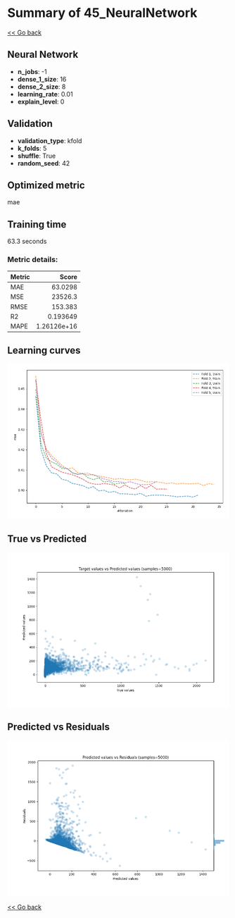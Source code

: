 # Summary of 45_NeuralNetwork

[<< Go back](../README.md)


## Neural Network
- **n_jobs**: -1
- **dense_1_size**: 16
- **dense_2_size**: 8
- **learning_rate**: 0.01
- **explain_level**: 0

## Validation
 - **validation_type**: kfold
 - **k_folds**: 5
 - **shuffle**: True
 - **random_seed**: 42

## Optimized metric
mae

## Training time

63.3 seconds

### Metric details:
| Metric   |           Score |
|:---------|----------------:|
| MAE      |    63.0298      |
| MSE      | 23526.3         |
| RMSE     |   153.383       |
| R2       |     0.193649    |
| MAPE     |     1.26126e+16 |



## Learning curves
![Learning curves](learning_curves.png)
## True vs Predicted

![True vs Predicted](true_vs_predicted.png)


## Predicted vs Residuals

![Predicted vs Residuals](predicted_vs_residuals.png)



[<< Go back](../README.md)
